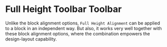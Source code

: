# Full Height Toolbar Toolbar

Unlike the block alignment options, `Full Height Alignment` can be applied to a block in an independent way. But also, it works very well together with these block alignment options, where the combination empowers the design-layout capability.
